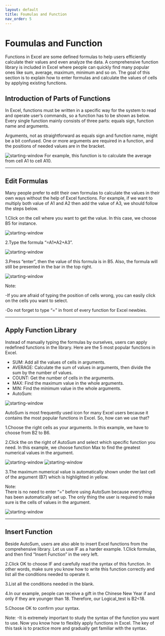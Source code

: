 ```yaml
---
layout: default
title: Foumulas and Function
nav_order: 5
---
```


# Foumulas and Function

Functions in Excel are some defined formulas to help users efficiently calculate their values and even analyze the data. A comprehensive function library is included in Excel where people can quickly find many popular ones like sum, average, maximum, minimum and so on. The goal of this section is to explain how to enter formulas and calculate the values of cells by applying existing functions.  


## Introduction of Parts of Functions

In Excel, functions must be written in a specific way for the system to read and operate user’s commands, so a function has to be shown as below. Every single function mainly consists of three parts: equals sign, function name and arguments.

Arguments, not as straightforward as equals sign and function name, might be a bit confused. One or more arguments are required in a function, and the positions of needed values are in the bracket.

![starting-window](https://github.com/Ryanwo1/Rykyha/blob/gh-pages/assets/images/functions-image1.png?raw=true "starting window")
 For example, this function is to calculate the average from cell A1 to cell A10.

---

## Edit Formulas

Many people prefer to edit their own formulas to calculate the values in their own ways without the help of Excel functions. For example, if we want to multiply both value of A1 and A2 then add the value of A3, we should follow the steps below.

1.Click on the cell where you want to get the value. In this case, we choose B5 for instance. 

![starting-window](https://github.com/Ryanwo1/Rykyha/blob/gh-pages/assets/images/functions-image2.png?raw=true "starting window")

2.Type the formula “=A1*A2+A3”. 

![starting-window](https://github.com/Ryanwo1/Rykyha/blob/gh-pages/assets/images/functions-image3.png?raw=true "starting window")

3.Press “enter”, then the value of this formula is in B5. Also, the formula will still be presented in the bar in the top right. 

![starting-window](https://github.com/Ryanwo1/Rykyha/blob/gh-pages/assets/images/functions-image4.png?raw=true "starting window")

Note: 

  -If you are afraid of typing the position of cells wrong, you can easily click on the cells you want to select. 
  
  -Do not forget to type “=” in front of every function for Excel newbies.    

---

## Apply Function Library

Instead of manually typing the formulas by ourselves, users can apply redefined functions in the library. Here are the 5 most popular functions in Excel. 

  - SUM: Add all the values of cells in arguments. 
  - AVERAGE: Calculate the sum of values in arguments, then divide the sum by the number of values. 
  - COUNT: Get the number of cells in the arguments. 
  - MAX: Find the maximum value in the whole arguments. 
  - MIN: Find the minimum value in the whole arguments.    
  - AutoSum:

![starting-window](https://github.com/Ryanwo1/Rykyha/blob/gh-pages/assets/images/functions-image5.png?raw=true "starting window")

  AutoSum is most frequently used icon for many Excel users because it contains the most popular functions in Excel. So, how can we use that? 
  
  1.Choose the right cells as your arguments. In this example, we have to choose from B2 to B6. 


  2.Click the  on the right of AutoSum and select which specific function you need. In this example, we choose function Max to find the greatest numerical values       in the argument. 
  
![starting-window](https://github.com/Ryanwo1/Rykyha/blob/gh-pages/assets/images/functions-image7.png?raw=true "starting window")  ![starting-window](https://github.com/Ryanwo1/Rykyha/blob/gh-pages/assets/images/functions-image8.png?raw=true "starting window")

  3.The maximum numerical value is automatically shown under the last cell of the argument (B7) which is highlighted in yellow. 

  Note:  
    There is no need to enter “=” before using AutoSum because everything has been automatically set up. The only thing the user is required to make sure is the       cells of values in the argument. 
    
  ![starting-window](https://github.com/Ryanwo1/Rykyha/blob/gh-pages/assets/images/functions-image9.png?raw=true "starting window")

---

## Insert Function

Beside AutoSum, users are also able to insert Excel functions from the comprehensive library. Let us use IF as a harder example. 
1.Click formulas, and then find “Insert Function” in the very left.  

2.Click OK to choose IF and carefully read the syntax of this function. In other words, make sure you know how to write this function correctly and list all the conditions needed to operate it.    

3.List all the conditions needed in the blank. 

4.In our example, people can receive a gift in the Chinese New Year if and only if they are younger than 18. Therefore, our Logical_test is B2<18.  

5.Choose OK to confirm your syntax. 

Note:
  -It is extremely important to study the syntax of the function you want to use. 
Now you know how to flexibly apply functions in Excel. The key of this task is to practice more and gradually get familiar with the syntax.  

